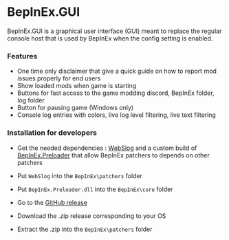 ﻿# BepInEx.GUI

BepInEx.GUI is a graphical user interface (GUI) meant to replace the regular console host that is used by BepInEx when the config setting is enabled.

### Features

- One time only disclaimer that give a quick guide on how to report mod issues properly for end users
- Show loaded mods when game is starting
- Buttons for fast access to the game modding discord, BepInEx folder, log folder
- Button for pausing game (Windows only)
- Console log entries with colors, live log level filtering, live text filtering

### Installation for developers

- Get the needed dependencies : [WebSlog](https://thunderstore.io/package/Twiner/WebSlog/) and 
a custom build of [BepInEx.Preloader](https://github.com/xiaoxiao921/BepInEx/commit/23705e678d8a8667eddcc510da4fa79313fbd4dd) 
that allow BepInEx patchers to depends on other patchers

- Put `WebSlog` into the `BepInEx\patchers` folder

- Put `BepInEx.Preloader.dll` into the `BepInEx\core` folder

- Go to the [GitHub release](https://github.com/risk-of-thunder/BepInEx.GUI/releases)

- Download the .zip release corresponding to your OS

- Extract the .zip into the `BepInEx\patchers` folder